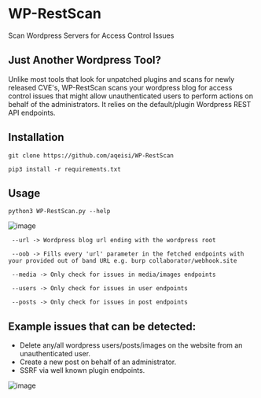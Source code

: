# WP-RestScan
Scan Wordpress Servers for Access Control Issues

## Just Another Wordpress Tool?
Unlike most tools that look for unpatched plugins and scans for newly released CVE's, WP-RestScan scans your wordpress blog for access control issues that might allow unauthenticated users to perform actions on behalf of the administrators. It relies on the default/plugin Wordpress REST API endpoints.

## Installation

```git clone https://github.com/aqeisi/WP-RestScan```

```pip3 install -r requirements.txt```

## Usage

```python3 WP-RestScan.py --help```

![image](https://user-images.githubusercontent.com/84850150/203375773-b6380f4f-64ca-4e83-9a41-707349e210ef.png)

``` --url -> Wordpress blog url ending with the wordpress root```

``` --oob -> Fills every 'url' parameter in the fetched endpoints with your provided out of band URL e.g. burp collaborator/webhook.site```

``` --media -> Only check for issues in media/images endpoints```

``` --users -> Only check for issues in user endpoints```

``` --posts -> Only check for issues in post endpoints```

## Example issues that can be detected:
- Delete any/all wordpress users/posts/images on the website from an unauthenticated user.
- Create a new post on behalf of an administrator.
- SSRF via well known plugin endpoints.

![image](https://user-images.githubusercontent.com/84850150/203380446-14966d9c-0f96-46a5-a999-03c71b1887c2.png)


